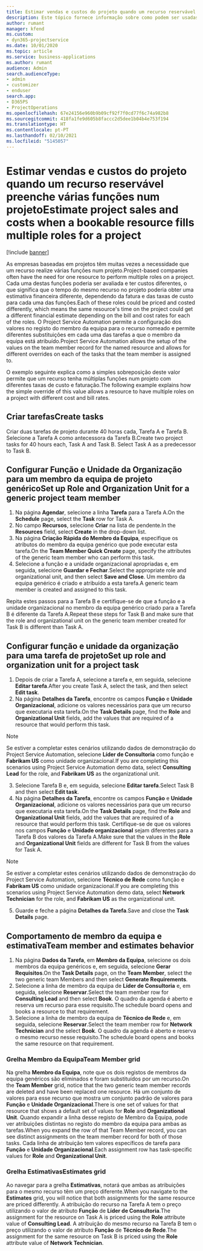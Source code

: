 ```yaml
---
title: Estimar vendas e custos do projeto quando um recurso reservável preenche várias funções num projeto
description: Este tópico fornece informação sobre como podem ser usadas as dimensões dos preços para suportar as estimativas de preços e custos para um recurso que preenche várias funções num projeto.
author: rumant
manager: kfend
ms.custom:
- dyn365-projectservice
ms.date: 10/01/2020
ms.topic: article
ms.service: business-applications
ms.author: rumant
audience: Admin
search.audienceType:
- admin
- customizer
- enduser
search.app:
- D365PS
- ProjectOperations
ms.openlocfilehash: 67e24156e960b9b09cf92f7f0cd77f6c74a982b8
ms.sourcegitcommit: 418fa1fe9d605b8faccc2d5dee1b04b4e753f194
ms.translationtype: HT
ms.contentlocale: pt-PT
ms.lasthandoff: 02/10/2021
ms.locfileid: "5145057"
---
```

# <a name="estimate-project-sales-and-costs-when-a-bookable-resource-fills-multiple-roles-for-a-project"></a><span data-ttu-id="2d00f-103">Estimar vendas e custos do projeto quando um recurso reservável preenche várias funções num projeto</span><span class="sxs-lookup"><span data-stu-id="2d00f-103">Estimate project sales and costs when a bookable resource fills multiple roles for a project</span></span> 

[!include [banner](../includes/psa-now-project-operations.md)]

<span data-ttu-id="2d00f-104">As empresas baseadas em projetos têm muitas vezes a necessidade que um recurso realize várias funções num projeto.</span><span class="sxs-lookup"><span data-stu-id="2d00f-104">Project-based companies often have the need for one resource to perform multiple roles on a project.</span></span> <span data-ttu-id="2d00f-105">Cada uma destas funções poderia ser avaliada e ter custos diferentes, o que significa que o tempo do mesmo recurso no projeto poderia obter uma estimativa financeira diferente, dependendo da fatura e das taxas de custo para cada uma das funções.</span><span class="sxs-lookup"><span data-stu-id="2d00f-105">Each of these roles could be priced and costed differently, which means the same resource's time on the project could get a different financial estimate depending on the bill and cost rates for each of the roles.</span></span> <span data-ttu-id="2d00f-106">O Project Service Automation permite a configuração dos valores no registo do membro da equipa para o recurso nomeado e permite diferentes substituições em cada uma das tarefas a que o membro da equipa está atribuído.</span><span class="sxs-lookup"><span data-stu-id="2d00f-106">Project Service Automation allows the setup of the values on the team member record for the named resource and allows for different overrides on each of the tasks that the team member is assigned to.</span></span>

<span data-ttu-id="2d00f-107">O exemplo seguinte explica como a simples sobreposição deste valor permite que um recurso tenha múltiplas funções num projeto com diferentes taxas de custo e faturação.</span><span class="sxs-lookup"><span data-stu-id="2d00f-107">The following example  explains how the simple override of this value allows a resource to have multiple roles on a project with different cost and bill rates.</span></span>

## <a name="create-tasks"></a><span data-ttu-id="2d00f-108">Criar tarefas</span><span class="sxs-lookup"><span data-stu-id="2d00f-108">Create tasks</span></span>
<span data-ttu-id="2d00f-109">Criar duas tarefas de projeto durante 40 horas cada, Tarefa A e Tarefa B. Selecione a Tarefa A como antecessora da Tarefa B.</span><span class="sxs-lookup"><span data-stu-id="2d00f-109">Create two project tasks for 40 hours each, Task A and Task B. Select Task A as a predecessor to Task B.</span></span>

## <a name="set-up-role-and-organization-unit-for-a-generic-project-team-member"></a><span data-ttu-id="2d00f-110">Configurar Função e Unidade da Organização para um membro da equipa de projeto genérico</span><span class="sxs-lookup"><span data-stu-id="2d00f-110">Set up Role and Organization Unit for a generic project team member</span></span>

1. <span data-ttu-id="2d00f-111">Na página **Agendar**, selecione a linha **Tarefa** para a Tarefa A.</span><span class="sxs-lookup"><span data-stu-id="2d00f-111">On the **Schedule** page, select the **Task** row for Task A.</span></span> 
2. <span data-ttu-id="2d00f-112">No campo **Recursos**, selecione **Criar** na lista de pendente.</span><span class="sxs-lookup"><span data-stu-id="2d00f-112">In the **Resources** field, select **Create** in the drop-down list.</span></span>
3. <span data-ttu-id="2d00f-113">Na página **Criação Rápida do Membro da Equipa**, especifique os atributos do membro da equipa genérico que pode executar esta tarefa.</span><span class="sxs-lookup"><span data-stu-id="2d00f-113">On the **Team Member Quick Create** page, specify the attributes of the generic team member who can perform this task.</span></span>
4. <span data-ttu-id="2d00f-114">Selecione a função e a unidade organizacional apropriadas e, em seguida, selecione **Guardar e Fechar**.</span><span class="sxs-lookup"><span data-stu-id="2d00f-114">Select the appropriate role and organizational unit, and then select **Save and Close**.</span></span> <span data-ttu-id="2d00f-115">Um membro da equipa genérico é criado e atribuído a esta tarefa.</span><span class="sxs-lookup"><span data-stu-id="2d00f-115">A generic team member is created and assigned to this task.</span></span> 

<span data-ttu-id="2d00f-116">Repita estes passos para a Tarefa B e certifique-se de que a função e a unidade organizacional no membro da equipa genérico criado para a Tarefa B é diferente da Tarefa A.</span><span class="sxs-lookup"><span data-stu-id="2d00f-116">Repeat these steps for Task B and make sure that the role and organizational unit on the generic team member created for Task B is different than Task A.</span></span> 

## <a name="set-up-role-and-organization-unit-for-a-project-task"></a><span data-ttu-id="2d00f-117">Configurar função e unidade da organização para uma tarefa de projeto</span><span class="sxs-lookup"><span data-stu-id="2d00f-117">Set up role and organization unit for a project task</span></span>

1. <span data-ttu-id="2d00f-118">Depois de criar a Tarefa A, selecione a tarefa e, em seguida, selecione **Editar tarefa**.</span><span class="sxs-lookup"><span data-stu-id="2d00f-118">After you create Task A, select the task, and then select **Edit task**.</span></span>
2. <span data-ttu-id="2d00f-119">Na página **Detalhes da Tarefa**, encontre os campos **Função** e **Unidade Organizacional**, adicione os valores necessários para que um recurso que executaria esta tarefa.</span><span class="sxs-lookup"><span data-stu-id="2d00f-119">On the **Task Details** page, find the **Role** and **Organizational Unit** fields, add the values that are required of a resource that would perform this task.</span></span> 

  > [!NOTE]
  > <span data-ttu-id="2d00f-120">Se estiver a completar estes cenários utilizando dados de demonstração do Project Service Automation, selecione **Líder de Consultoria** como função e **Fabrikam US** como unidade organizacional.</span><span class="sxs-lookup"><span data-stu-id="2d00f-120">If you are completing this scenarios using Project Service Automation demo data, select **Consulting Lead** for the role, and **Fabrikam US** as the organizational unit.</span></span>

3. <span data-ttu-id="2d00f-121">Selecione Tarefa B e, em seguida, selecione **Editar tarefa**.</span><span class="sxs-lookup"><span data-stu-id="2d00f-121">Select Task B and then select **Edit task**.</span></span>
4. <span data-ttu-id="2d00f-122">Na página **Detalhes da Tarefa**, encontre os campos **Função** e **Unidade Organizacional**, adicione os valores necessários para que um recurso que executaria esta tarefa.</span><span class="sxs-lookup"><span data-stu-id="2d00f-122">On the **Task Details** page, find the **Role** and **Organizational Unit** fields, add the values that are required of a resource that would perform this task.</span></span> <span data-ttu-id="2d00f-123">Certifique-se de que os valores nos campos **Função** e **Unidade organizacional** sejam diferentes para a Tarefa B dos valores da Tarefa A.</span><span class="sxs-lookup"><span data-stu-id="2d00f-123">Make sure that the values in the **Role** and **Organizational Unit** fields are different for Task B from the values for Task A.</span></span> 

  > [!NOTE]
  > <span data-ttu-id="2d00f-124">Se estiver a completar estes cenários utilizando dados de demonstração do Project Service Automation, selecione **Técnico de Rede** como função e **Fabrikam US** como unidade organizacional.</span><span class="sxs-lookup"><span data-stu-id="2d00f-124">If you are completing this scenarios using Project Service Automation demo data, select **Network Technician** for the role, and **Fabrikam US** as the organizational unit.</span></span>

5. <span data-ttu-id="2d00f-125">Guarde e feche a página **Detalhes da Tarefa**.</span><span class="sxs-lookup"><span data-stu-id="2d00f-125">Save and close the **Task Details** page.</span></span> 

## <a name="team-member-and-estimates-behavior"></a><span data-ttu-id="2d00f-126">Comportamento de membro da equipa e estimativa</span><span class="sxs-lookup"><span data-stu-id="2d00f-126">Team member and estimates behavior</span></span> 

1. <span data-ttu-id="2d00f-127">Na página **Dados da Tarefa**, em **Membro da Equipa**, selecione os dois membros da equipa genéricos e, em seguida, selecione **Gerar Requisitos**.</span><span class="sxs-lookup"><span data-stu-id="2d00f-127">On the **Task Details** page, on the **Team Member**, select the two generic team Members and then select **Generate Requirements**.</span></span> 
2. <span data-ttu-id="2d00f-128">Selecione a linha de membro da equipa de **Líder de Consultoria** e, em seguida, selecione **Reservar**.</span><span class="sxs-lookup"><span data-stu-id="2d00f-128">Select the team member row for **Consulting Lead** and then select **Book**.</span></span> <span data-ttu-id="2d00f-129">O quadro da agenda é aberto e reserva um recurso para esse requisito.</span><span class="sxs-lookup"><span data-stu-id="2d00f-129">The schedule board opens and books a resource to that requirement.</span></span>
3. <span data-ttu-id="2d00f-130">Selecione a linha de membro da equipa de **Técnico de Rede** e, em seguida, selecione **Reservar**.</span><span class="sxs-lookup"><span data-stu-id="2d00f-130">Select the team member row for **Network Technician** and the select **Book**.</span></span> <span data-ttu-id="2d00f-131">O quadro da agenda é aberto e reserva o mesmo recurso nesse requisito.</span><span class="sxs-lookup"><span data-stu-id="2d00f-131">The schedule board opens and books the same resource on that requirement.</span></span>

### <a name="team-member-grid"></a><span data-ttu-id="2d00f-132">Grelha Membro da Equipa</span><span class="sxs-lookup"><span data-stu-id="2d00f-132">Team Member grid</span></span> 
<span data-ttu-id="2d00f-133">Na grelha **Membro da Equipa**, note que os dois registos de membros da equipa genéricos são eliminados e foram substituídos por um recurso.</span><span class="sxs-lookup"><span data-stu-id="2d00f-133">On the **Team Member** grid, notice that the two generic team member records are deleted and have been replaced one resource.</span></span> <span data-ttu-id="2d00f-134">Há um conjunto de valores para esse recurso que mostra um conjunto padrão de valores para **Função** e **Unidade Organizacional**.</span><span class="sxs-lookup"><span data-stu-id="2d00f-134">There is one set of values for that resource that shows a default set of values for **Role** and **Organizational Unit**.</span></span>
<span data-ttu-id="2d00f-135">Quando expandir a linha desse registo de Membro da Equipa, pode ver atribuições distintas no registo do membro da equipa para ambas as tarefas.</span><span class="sxs-lookup"><span data-stu-id="2d00f-135">When you expand the row of that Team Member record, you can see distinct assignments on the team member record for both of those tasks.</span></span> <span data-ttu-id="2d00f-136">Cada linha de atribuição tem valores específicos de tarefa para **Função** e **Unidade Organizacional**.</span><span class="sxs-lookup"><span data-stu-id="2d00f-136">Each assignment row has task-specific values for **Role** and **Organizational Unit**.</span></span> 

### <a name="estimates-grid"></a><span data-ttu-id="2d00f-137">Grelha Estimativas</span><span class="sxs-lookup"><span data-stu-id="2d00f-137">Estimates grid</span></span> 
<span data-ttu-id="2d00f-138">Ao navegar para a grelha **Estimativas**, notará que ambas as atribuições para o mesmo recurso têm um preço diferente.</span><span class="sxs-lookup"><span data-stu-id="2d00f-138">When you navigate to the **Estimates** grid, you will notice that both assignments for the same resource are priced differently.</span></span>
<span data-ttu-id="2d00f-139">A atribuição do recurso na Tarefa A tem o preço utilizando o valor de atributo **Função** de **Líder de Consultoria**.</span><span class="sxs-lookup"><span data-stu-id="2d00f-139">The assignment for the resource on Task A is priced using the **Role** attribute value of **Consulting Lead**.</span></span> <span data-ttu-id="2d00f-140">A atribuição do mesmo recurso na Tarefa B tem o preço utilizando o valor de atributo **Função** de **Técnico de Rede**.</span><span class="sxs-lookup"><span data-stu-id="2d00f-140">The assignment for the same resource on Task B is priced using the **Role** attribute value of **Network Technician**.</span></span>

